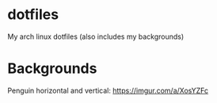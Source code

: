 # dotfiles
My arch linux dotfiles (also includes my backgrounds)

# Backgrounds
Penguin horizontal and vertical: https://imgur.com/a/XosYZFc
